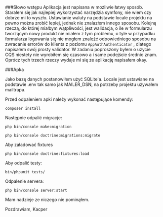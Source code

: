 ###Słowo wstępu
Aplikacja jest napisana w możliwie łatwy sposób. Starałem się jak najlepiej wykorzystać narzędzia symfony, nie wiem czy dobrze mi to wyszło.
Ustawianie waluty na podstawie locale projektu na pewno można zrobić lepiej, jednak nie znalazłem innego sposobu. 
Kolejną rzeczą, do której miałbym wątpliwości, jest walidacja, o ile w formularzu tworzącym 
nowy produkt nie miałem z tym problemu, o tyle
w przypadku formularza logowania się nie mogłem znaleźć odpowiedniego sposobu na zwracanie errorów do klienta z poziomu 
```AppAuthAuthenticator```
, dlatego napisałem swój prosty validator. 
 W zadaniu poproszony byłem o użycie CQS niestety nie wyrobiłem się czasowo a i same podejście średnio znam.
 Oprócz tych trzech rzeczy wydaje mi się ze aplikację napisałem okay.


###Apka

Jako bazę danych postanowiłem użyć SQLite'a.
 Locale jest ustawiane na podstawie .env tak samo jak MAILER_DSN, na potrzeby projektu używałem mailtrapa.


Przed odpaleniem apki należy wykonać następujące komendy:

```composer install```

Następnie odpalić migracje:

```php bin/console make:migration```

```php bin/console doctrine:migrations:migrate```

Aby załadować fixtures

```php bin/console doctrine:fixtures:load```

Aby odpalić testy:

```bin/phpunit tests/```

Odpalenie servera:

```php bin/console server:start```

Mam nadzieje ze niczego nie pominąłem.

Pozdrawiam, 
Kacper

